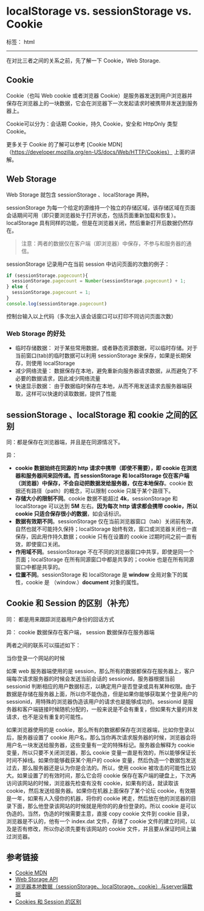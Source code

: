 ﻿# localStorage vs. sessionStorage vs. Cookie

标签： html

---

在对比三者之间的关系之前，先了解一下 Cookie，Web Storage.

## Cookie

Cookie（也叫 Web cookie 或者浏览器 Cookie）是服务器发送到用户浏览器并保存在浏览器上的一块数据，它会在浏览器下一次发起请求时被携带并发送到服务器上。

Cookie可以分为：会话期 Cookie，持久 Cookie，安全和 HttpOnly 类型Cookie。

更多关于 Cookie 的了解可以参考 [Cookie MDN]（https://developer.mozilla.org/en-US/docs/Web/HTTP/Cookies） 上面的讲解。

## Web Storage

Web Storage 就包含 sessionStorage 、localStorage 两种。

sessionStorage 为每一个给定的源维持一个独立的存储区域，该存储区域在页面会话期间可用（即只要浏览器处于打开状态，包括页面重新加载和恢复）。
localStorage 具有同样的功能，但是在浏览器关闭，然后重新打开后数据仍然存在。

>注意：两者的数据仅在客户端（即浏览器）中保存，不参与和服务器的通信。

sessionStorage 记录用户在当前 session 中访问页面的次数的例子：

```js
if (sessionStorage.pagecount){
  sessionStorage.pagecount = Number(sessionStorage.pagecount) + 1;
} else {
  sessionStorage.pagecount = 1;
}
console.log(sessionStorage.pagecount)
```

控制台输入以上代码（多次出入该会话窗口可以打印不同访问页面次数）

### Web Storage 的好处

- 临时存储数据： 对于某些常用数据，或者静态资源数据，可以临时存储。对于当前窗口(tab)的临时数据可以利用 sessionStorage 来保存，如果是长期保存，则使用 localStorage
- 减少网络流量： 数据保存在本地，避免重新向服务器请求数据，从而避免了不必要的数据请求，因此减少网络流量
- 快速显示数据： 由于数据临时保存在本地，从而不用发送请求去服务器端获取，这样可以快速的读取数据，提供了性能

## sessionStorage 、localStorage 和 cookie 之间的区别

同：都是保存在浏览器端，并且是在同源情况下。

异：

- **cookie 数据始终在同源的 http 请求中携带（即使不需要），即 cookie 在浏览器和服务器间来回传递。而 sessionStorage 和 localStorage 仅在客户端（浏览器）中保存，不会自动把数据发给服务器，仅在本地保存**。cookie 数据还有路径（path）的概念，可以限制 cookie 只属于某个路径下。
- **存储大小的限制不同**。cookie 数据不能超过 **4k**，sessionStorage 和 localStorage 可以达到 **5M** 左右。**因为每次 http 请求都会携带 cookie，所以 cookie 只适合保存很小的数据**，如会话标识。
- **数据有效期不同**。sessionStorage 仅在当前浏览器窗口（tab）关闭前有效，自然也就不可能持久保持；localStorage 始终有效，窗口或浏览器关闭也一直保存，因此用作持久数据；cookie 只有在设置的 cookie 过期时间之前一直有效，即使窗口关闭。
- **作用域不同**。sessionStorage 不在不同的浏览器窗口中共享，即使是同一个页面；localStorage 在所有同源窗口中都是共享的；cookie 也是在所有同源窗口中都是共享的。
- **位置不同**。sessionStorage 和 localStorage 是 **window** 全局对象下的属性，cookie 是 （window.）**document** 对象的属性。

## Cookie 和 Session 的区别（补充）

同： 都是用来跟踪浏览器用户身份的回话方式

异： cookie 数据保存在客户端， session 数据保存在服务器端

两者之间的联系可以描述如下：

当你登录一个网站的时候

如果 web 服务器端使用的是 session，那么所有的数据都保存在服务器上，客户端每次请求服务器的时候会发送当前会话的 sessionid，服务器根据当前 sessionid 判断相应的用户数据标志，以确定用户是否登录或具有某种权限。由于数据是存储在服务器上面，所以你不能伪造，但是如果你能够获取某个登录用户的 sessionid，用特殊的浏览器伪造该用户的请求也是能够成功的。sessionid 是服务器和客户端链接时候随机分配的，一般来说是不会有重复，但如果有大量的并发请求，也不是没有重复的可能性。
 
如果浏览器使用的是 cookie，那么所有的数据都保存在浏览器端，比如你登录以后，服务器设置了 cookie 用户名，那么当你再次请求服务器的时候，浏览器会将用户名一块发送给服务器，这些变量有一定的特殊标记。服务器会解释为 cookie 变量，所以只要不关闭浏览器，那么 cookie 变量一直是有效的，所以能够保证长时间不掉线。如果你能够截获某个用户的 cookie 变量，然后伪造一个数据包发送过去，那么服务器还是认为你是合法的。所以，使用 cookie 被攻击的可能性比较大。如果设置了的有效时间，那么它会将 cookie 保存在客户端的硬盘上，下次再访问该网站的时候，浏览器先检查有没有 cookie，如果有的话，就读取该 cookie，然后发送给服务器。如果你在机器上面保存了某个论坛 cookie，有效期是一年，如果有人入侵你的机器，将你的  cookie 拷走，然后放在他的浏览器的目录下面，那么他登录该网站的时候就是用你的的身份登录的。所以 cookie 是可以伪造的。当然，伪造的时候需要主意，直接 copy cookie 文件到 cookie 目录，浏览器是不认的，他有一个 index.dat 文件，存储了 cookie 文件的建立时间，以及是否有修改，所以你必须先要有该网站的 cookie 文件，并且要从保证时间上骗过浏览器。

## 参考链接

- [Cookie MDN](https://developer.mozilla.org/en-US/docs/Web/HTTP/Cookies)
- [Web Storage API](https://developer.mozilla.org/en-US/docs/Web/API/Web_Storage_API)
- [浏览器本地数据（sessionStorage、localStorage、cookie）与server端数据  ](http://han.guokai.blog.163.com/blog/static/13671827120112694851799/)
- [Cookies 和 Session 的区别](http://blog.csdn.net/axin66ok/article/details/6175522)
